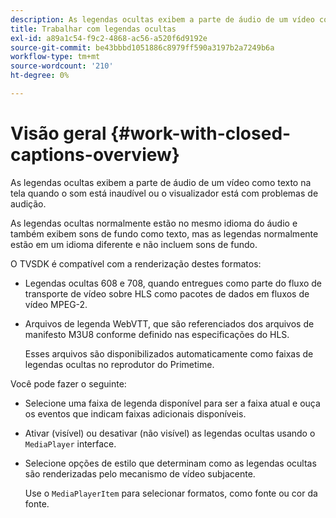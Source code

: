 ```yaml
---
description: As legendas ocultas exibem a parte de áudio de um vídeo como texto na tela quando o som está inaudível ou o visualizador está com problemas de audição.
title: Trabalhar com legendas ocultas
exl-id: a89a1c54-f9c2-4868-ac56-a520f6d9192e
source-git-commit: be43bbbd1051886c8979ff590a3197b2a7249b6a
workflow-type: tm+mt
source-wordcount: '210'
ht-degree: 0%

---
```


# Visão geral {#work-with-closed-captions-overview}

As legendas ocultas exibem a parte de áudio de um vídeo como texto na tela quando o som está inaudível ou o visualizador está com problemas de audição.

As legendas ocultas normalmente estão no mesmo idioma do áudio e também exibem sons de fundo como texto, mas as legendas normalmente estão em um idioma diferente e não incluem sons de fundo.

O TVSDK é compatível com a renderização destes formatos:

* Legendas ocultas 608 e 708, quando entregues como parte do fluxo de transporte de vídeo sobre HLS como pacotes de dados em fluxos de vídeo MPEG-2.
* Arquivos de legenda WebVTT, que são referenciados dos arquivos de manifesto M3U8 conforme definido nas especificações do HLS.

   Esses arquivos são disponibilizados automaticamente como faixas de legendas ocultas no reprodutor do Primetime.

Você pode fazer o seguinte:

* Selecione uma faixa de legenda disponível para ser a faixa atual e ouça os eventos que indicam faixas adicionais disponíveis.
* Ativar (visível) ou desativar (não visível) as legendas ocultas usando o `MediaPlayer` interface.
* Selecione opções de estilo que determinam como as legendas ocultas são renderizadas pelo mecanismo de vídeo subjacente.

   Use o `MediaPlayerItem` para selecionar formatos, como fonte ou cor da fonte.
